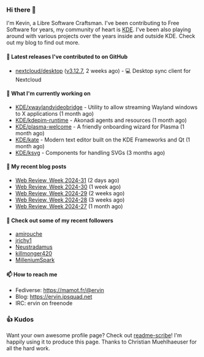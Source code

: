 ### Hi there 👋

I'm Kevin, a Libre Software Craftsman. I've been contributing to Free Software for years,
my community of heart is [KDE](https://kde.org). I've been also playing around with various
projects over the years inside and outside KDE. Check out my blog to find out more.

#### 🔭 Latest releases I've contributed to on GitHub

- [nextcloud/desktop](https://github.com/nextcloud/desktop) ([v3.12.7](https://github.com/nextcloud/desktop/releases/tag/v3.12.7), 2 weeks ago) - 💻 Desktop sync client for Nextcloud

#### 🌱 What I'm currently working on

- [KDE/xwaylandvideobridge](https://github.com/KDE/xwaylandvideobridge) - Utility to allow streaming Wayland windows to X applications (1 month ago)
- [KDE/kdepim-runtime](https://github.com/KDE/kdepim-runtime) - Akonadi agents and resources (1 month ago)
- [KDE/plasma-welcome](https://github.com/KDE/plasma-welcome) - A friendly onboarding wizard for Plasma (1 month ago)
- [KDE/kate](https://github.com/KDE/kate) - Modern text editor built on the KDE Frameworks and Qt (1 month ago)
- [KDE/ksvg](https://github.com/KDE/ksvg) - Components for handling SVGs (3 months ago)

#### 📜 My recent blog posts

- [Web Review, Week 2024-31](https://ervin.ipsquad.net/blog/2024/08/02/web-review-week-2024-31/) (2 days ago)
- [Web Review, Week 2024-30](https://ervin.ipsquad.net/blog/2024/07/26/web-review-week-2024-30/) (1 week ago)
- [Web Review, Week 2024-29](https://ervin.ipsquad.net/blog/2024/07/19/web-review-week-2024-29/) (2 weeks ago)
- [Web Review, Week 2024-28](https://ervin.ipsquad.net/blog/2024/07/12/web-review-week-2024-28/) (3 weeks ago)
- [Web Review, Week 2024-27](https://ervin.ipsquad.net/blog/2024/07/05/web-review-week-2024-27/) (1 month ago)

#### 👯 Check out some of my recent followers

- [amirouche](https://github.com/amirouche)
- [jrichy1](https://github.com/jrichy1)
- [Neustradamus](https://github.com/Neustradamus)
- [killmonger420](https://github.com/killmonger420)
- [MilleniumSpark](https://github.com/MilleniumSpark)

#### 📫 How to reach me

- Fediverse: https://mamot.fr/@ervin
- Blog: https://ervin.ipsquad.net
- IRC: ervin on freenode

### 👍 Kudos

Want your own awesome profile page? Check out [readme-scribe](https://github.com/muesli/readme-scribe)!
I'm happily using it to produce this page. Thanks to Christian Muehlhaeuser for all the hard work.

